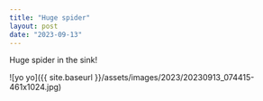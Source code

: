 ```yaml
---
title: "Huge spider"
layout: post
date: "2023-09-13"
---
```


Huge spider in the sink!

![yo yo]({{ site.baseurl }}/assets/images/2023/20230913_074415-461x1024.jpg)
